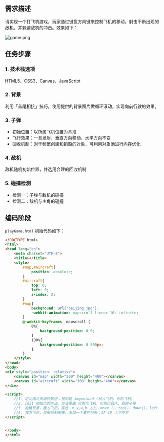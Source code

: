 ## 需求描述

请实现一个打飞机游戏，玩家通过键盘方向键来控制飞机的移动，射击不断出现的敌机，并躲避敌机的冲击。效果如下：

![game.png](https://p9-juejin.byteimg.com/tos-cn-i-k3u1fbpfcp/8cd29e8246d54a109130bbeb3edc027c~tplv-k3u1fbpfcp-watermark.image?)

## 任务步骤

### 1. 技术栈选项

HTML5、CSS3、Canvas、JavaScript

### 2. 背景

利用「首尾相接」技巧，使用提供的背景图片做循环滚动，实现向前行驶的效果。

### 3. 子弹

- 初始位置：以所属飞机位置为基准
- 飞行效果：一旦发射，垂直方向移动，水平方向不变
- 回收机制：对于频繁创建和销毁的对象，可利用对象池进行内存优化

### 4. 敌机

敌机随机初始位置，并选用合理的回收机制

### 5. 碰撞检测

- 检测一：子弹与敌机的碰撞
- 检测二：敌机与主角的碰撞

## 编码阶段

`playGame.html` 初始代码如下：

```html
<!DOCTYPE html>
<html>
<head lang="en">
    <meta charset="UTF-8">
    <title></title>
    <style>
        #map,#aircraft{
            position: absolute;
        }
        #aircraft{
            top: 0;
            left: 0;
            z-index: 2;
        }
        #map{
            background: url("beijing.jpg");
            -webkit-animation: mapscroll linear 10s infinite;
        }
        @-webkit-keyframes  mapscroll {
            0%{
                background-position: 0 0;
            }
            100%{
                background-position: 0 800px;
            }
        }
    </style>
</head>
<body>
<div style="position: relative">
    <canvas id="map" width="300" height="400"></canvas>
    <canvas id="aircraft" width="300" height="400"></canvas>
</div>

<script>
    //1. 定义图片资源的数组：预加载 imgonload (敌人飞机、你的飞机)
    //2. init 初始化的方法。方法里面 实例化飞机、实例化敌人、我的子弹
    //3. 构建玩家，我方飞机。属性：x,y,w,h 方法：move（）、top()、down()、left()、right()
    //4. 我方飞机，自带绘制图像，添加一个事件侦听：37-40 上下左右
</script>


</body>
</html>
```
